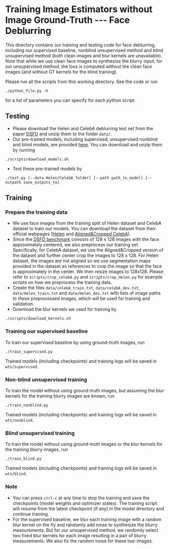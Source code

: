 # Training Image Estimators without Image Ground-Truth --- Face Deblurring

This directory contains our training and testing code for face deblurring, including our supervised baseline, nonblind unsupervised method and blind unsupervised method (both clean images and blur kernels are unavailable). Note that while we use clean face images to synthesize the blurry input, for our unsupervised method, the loss is computed without the clean face images (and without GT kernels for the blind training).

Please run all the scripts from this working directory. See the code or run
```
./python_file.py -h
```
for a list of parameters you can specify for each python script. 

## Testing
- Please download the Helen and CelebA deblurring test set from the paper [DSFD](https://sites.google.com/site/ziyishenmi/cvpr18_face_deblur) and unzip them to the folder `data/`.
- Our pre-trained models, including supervised, unsupervised nonblind and blind models, are provided [here](https://github.com/likesum/unsupimg/releases/download/v1.0/deblur_models.zip). You can download and unzip them by running
```
./scripts/download_models.sh
```
- Test these pre-trained models by
```
./test.py [--data Helen/CelebA_folder] [--path path_to_model] [--outpath save_outputs_to]
```

## Training
### Prepare the training data
- We use face images from the training split of Helen dataset and CelebA dataset to train our models. You can download the dataset from their official webpages ([Helen](http://www.ifp.illinois.edu/~vuongle2/helen/) and [Aligned&Cropped CelebA](http://mmlab.ie.cuhk.edu.hk/projects/CelebA.html)).
- Since the [DSFD benchmark](https://sites.google.com/site/ziyishenmi/cvpr18_face_deblur) consists of 128 x 128 images with the face approximately centered, we also preprocess our training set. Specifically, for CelebA dataset, we use the Aligned&Cropped version of the dataset and further center crop the images to 128 x 128. For Helen dataset, the images are not aligned so we use segmentation maps provided in the dataset as references to crop the image so that the face is approximately in the center. We then resize images to 128x128. Please refer to `scripts/crop_celebA.py` and `scripts/crop_Helen.py` for example scripts on how we preprocess the training data.
- Create the files `data/celebA_train.txt`, `data/celebA_dev.txt`, `data/Helen_train.txt` and `data/Helen_dev.txt` with lists of image paths to these preprocessed images, which will be used for training and validation.
- Download the blur kernels we used for training by
```
./scripts/download_kernels.sh
```

### Training our supervised baseline
To train our supervised baseline by using ground-truth images, run 
```
./train_supervised.py
```
Trained models (including checkpoints) and training logs will be saved in `wts/supervised`.

### Non-blind unsupervised training
To train the model without using ground-truth images, but assuming the blur kernels for the training blurry images are known, run
```
./train_nonblind.py
```
Trained models (including checkpoints) and training logs will be saved in `wts/nonblind`.

### Blind unsupervised training
To train the model without using ground-truth images or the blur kernels for the training blurry images, run
```
./train_blind.py
```
Trained models (including checkpoints) and training logs will be saved in `wts/blind`.

### Note
- You can press `ctrl-c` at any time to stop the training and save the checkpoints (model weights and optimizer states). The training script will resume from the latest checkpoint (if any) in the model directory and continue training.
- For the supervised baseline, we blur each training image with a random blur kernel on the fly and randomly add noise to synthesize the blurry measurements. But for our unsupervised method, we randomly select two fixed blur kernels for each image resulting in a pair of blurry measurements. We also fix the random noise for these two images.
